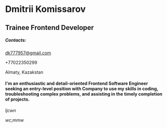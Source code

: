 # Dmitrii Komissarov

## Trainee Frontend Developer

##### Contacts:

dk777957@gmail.com

+77022350299

Almaty, Kazakstan

#### I'm an enthusiastic and detail-oriented Frontend Software Engineer seeking an entry-level position with Company to use my skills in coding, troubleshooting complex problems, and assisting in the timely completion of projects.

*ljcwn*

_wc;mmw_
